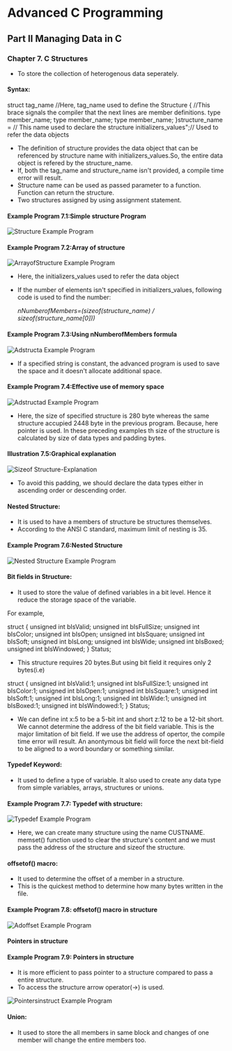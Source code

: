 # Advanced C Programming

## Part II Managing Data in C

### Chapter 7. C Structures

* To store the collection of heterogenous data seperately.

#### Syntax:

struct tag_name //Here, tag_name used to define the Structure { //This brace signals the compiler that the next lines are member definitions.
    type member_name;
    type member_name;
    type member_name;
}structure_name = // This name used to declare the structure
 initializers_values";// Used to refer the data objects
* The definition of structure provides the data object that can be referenced by structure name with initializers_values.So, the entire data object is refered by the structure_name.
* If, both the tag_name and structure_name isn't provided, a compile time error will result. 
* Structure name can be used as passed parameter to a function. Function can return the structure.
* Two structures assigned by using assignment statement.

#### Example Program 7.1:Simple structure Program

![Structure Example Program](images/Ex1-adstruct-chapter7.png)

#### Example Program 7.2:Array of structure 

![ArrayofStructure Example Program](images/Ex2-adstructure-chapter7.png)

* Here, the initializers_values used to refer the data object
* If the number of elements isn't specified in initializers_values, following code is used to find the number:
  
    _nNumberofMembers=(sizeof(structure_name) / sizeof(structure_name[0]))_

#### Example Program 7.3:Using nNumberofMembers formula

![Adstructa Example Program](images/Ex3-adstructa-chapter7.png)

* If a specified string is constant, the advanced program is used to save the space and it doesn't allocate additional space. 

#### Example Program 7.4:Effective use of memory space

![Adstructad Example Program](images/Ex4-adstructad-chapter7.png)

* Here, the size of specified structure is 280 byte whereas the same structure accupied 2448 byte in the previous program. Because, here pointer is used. In these preceding examples th size of the structure is calculated by size of data types and padding bytes.

#### Illustration 7.5:Graphical explanation

![Sizeof Structure-Explanation](images/Ex5-sizeofstruct-chapter7.jpeg)

* To avoid this padding, we should declare the data types either in ascending order or descending order.

#### Nested Structure:

* It is used to have a members of structure be structures themselves.
* According to the ANSI C standard, maximum limit of nesting is 35.

#### Example Program 7.6:Nested Structure

![Nested Structure Example Program](images/Ex6-adnestst-chapter7.png)

#### Bit fields in Structure:

* It used to store the value of defined variables in a bit level. Hence it reduce the storage space of the variable. 

For example,

struct {
unsigned int bIsValid;
unsigned int bIsFullSize;
unsigned int bIsColor;
unsigned int bIsOpen;
unsigned int bIsSquare;
unsigned int bIsSoft;
unsigned int bIsLong;
unsigned int bIsWide;
unsigned int bIsBoxed;
unsigned int bIsWindowed;
} Status;

* This structure requires 20 bytes.But using bit field it requires only 2 bytes(i.e)

struct {
unsigned int bIsValid:1;
unsigned int bIsFullSize:1;
unsigned int bIsColor:1;
unsigned int bIsOpen:1;
unsigned int bIsSquare:1;
unsigned int bIsSoft:1;
unsigned int bIsLong:1;
unsigned int bIsWide:1;
unsigned int bIsBoxed:1;
unsigned int bIsWindowed:1;
} Status;

* We can define int x:5 to be a 5-bit int and short z:12 to be a 12-bit short. We cannot determine the address of the bit field variable. This is the major limitation of bit field. If we use the address of opertor, the compile time error will result. An anontymous bit field will force the next bit-field to be aligned to a word boundary or something similar.

#### Typedef Keyword:

* It used to define a type of variable. It also used to create any data type from simple variables, arrays, structures or unions.

#### Example Program 7.7: Typedef with structure:

![Typedef Example Program](images/Ex7-adtypedefst-chapter7.png)

* Here, we can create many structure using the name CUSTNAME. memset() function used to clear the structure's content and we must pass the address of the structure and sizeof the structure.

#### offsetof() macro:

* It used to determine the offset of a member in a structure.
* This is the quickest method to determine how many bytes written in the file.

#### Example Program 7.8: offsetof() macro in structure

![Adoffset Example Program](images/Ex7-arrnamedaspointer-chapter2.png)

#### Pointers in structure

#### Example Program 7.9: Pointers in structure

* It is more efficient to pass pointer to a structure compared to pass a entire structure.
* To access the structure arrow operator(->) is used.

![Pointersinstruct Example Program](images/Ex9-adpointer-chapter7.png)

#### Union:

* It used to store the all members in same block and changes of one member will change the entire members too.